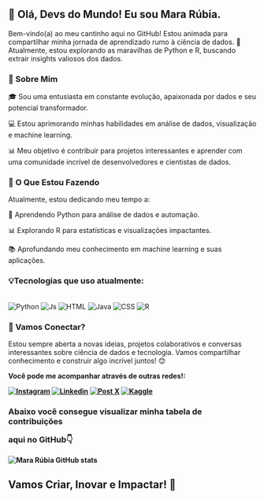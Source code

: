 ## 🌟 Olá, Devs do Mundo! Eu sou Mara Rúbia.<br>
Bem-vindo(a) ao meu cantinho aqui no GitHub! Estou animada para compartilhar minha jornada de aprendizado rumo à ciência de dados. 🚀 Atualmente, estou explorando as maravilhas de Python e R, buscando extrair insights valiosos dos dados.

### 🌱 Sobre Mim
<p>🎓 Sou uma entusiasta em constante evolução, apaixonada por dados e seu potencial transformador.
<p>💻 Estou aprimorando minhas habilidades em análise de dados, visualização e machine learning.
<p>📊 Meu objetivo é contribuir para projetos interessantes e aprender com uma comunidade incrível de desenvolvedores e cientistas de dados.

  ### 🚀 O Que Estou Fazendo
<p>Atualmente, estou dedicando meu tempo a:

<p>🐍 Aprendendo Python para análise de dados e automação.
<p>📊 Explorando R para estatísticas e visualizações impactantes.
<p>📚 Aprofundando meu conhecimento em machine learning e suas aplicações.

### 💡Tecnologias que uso atualmente:

<div style="display: inline_block"><br/>
<img aling="center" alt="Python" src="https://img.shields.io/badge/Python-3776AB?style=for-the-badge&logo=python&logoColor=white" />
  <img aling="center" alt="Js" src="https://img.shields.io/badge/JavaScript-F7DF1E?style=for-the-badge&logo=javascript&logoColor=black" />
  <img aling="center" alt="HTML" src="https://img.shields.io/badge/HTML-239120?style=for-the-badge&logo=html5&logoColor=white" />
  <img aling="center" alt="Java" src="https://img.shields.io/badge/Java-ED8B00?style=for-the-badge&logo=openjdk&logoColor=white" />
  <img aling="center" alt="CSS" src="https://img.shields.io/badge/CSS-239120?&style=for-the-badge&logo=css3&logoColor=white" />
  <img aling="center" alt="R" src="https://img.shields.io/badge/R-276DC3?style=for-the-badge&logo=r&logoColor=white" />
</div>

  ### 💬 Vamos Conectar?<br>
Estou sempre aberta a novas ideias, projetos colaborativos e conversas interessantes sobre ciência de dados e tecnologia. Vamos compartilhar conhecimento e construir algo incrível juntos! 😊
<b><p>Você pode me acompanhar através de outras redes!:<p></p>

[![Instagram](https://img.shields.io/badge/Instagram-E4405F?style=for-the-badge&logo=instagram&logoColor=white)](https://www.instagram.com/mararubiah_/)
[![Linkedin](https://img.shields.io/badge/LinkedIn-0077B5?style=for-the-badge&logo=linkedin&logoColor=white)](https://www.linkedin.com/in/mararubiaalves/)
[![Post X](https://img.shields.io/badge/Twitter-1DA1F2?style=for-the-badge&logo=twitter&logoColor=white)](https://twitter.com/MaraRubiah_)
[![Kaggle](https://img.shields.io/badge/Kaggle-20BEFF?style=for-the-badge&logo=Kaggle&logoColor=white)](https://www.kaggle.com/mararubiaalves)


### Abaixo você consegue visualizar minha tabela de contribuições <p> aqui no GitHub👇

![Mara Rúbia GitHub stats](https://github-readme-stats.vercel.app/api?username=mararubiaa&show_icons=true&theme=cobalt)

##  Vamos Criar, Inovar e Impactar! 🌟
